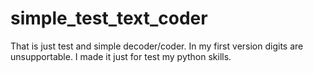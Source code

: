 # simple_test_text_coder
That is just test and simple decoder/coder.
In my first version digits are unsupportable.
I made it just for test my python skills.
